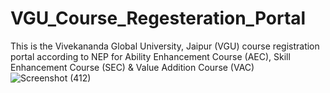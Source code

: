 # VGU_Course_Regesteration_Portal
This is the Vivekananda Global University, Jaipur (VGU) course registration portal according to NEP for Ability Enhancement Course (AEC), Skill Enhancement Course (SEC) &amp; Value Addition Course (VAC)
![Screenshot (412)](https://github.com/user-attachments/assets/ca4ce401-da96-45a0-9821-228a1e5529f6)
